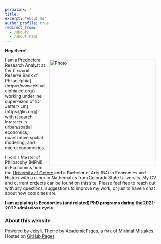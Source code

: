 ```yaml
---
permalink: /
title: 
excerpt: "About me"
author_profile: true
redirect_from: 
  - /about/
  - /about.html
---
```

**Hey there!**

<img align="right" src="https://jacobhmoore.github.io/images/wedding_pic.jpg" alt="Photo" style="width: 350px; border-radius: 10px; padding: 8px 8px 8px 8px"/>
I am a Predoctoral Research Analyst at the [Federal Reserve Bank of Philadelphia](https://www.philadelphiafed.org/) working under the supervision of [Dr Jeffery Lin](https://jlin.org/) with research interests in urban/spatial economics, quantitative spatial modelling, and microeconometrics.

I hold a Master of Philosophy (MPhil) in Economics from the [University of Oxford](https://www.economics.ox.ac.uk/#/) and a Bachelor of Arts (BA) in Economics and History with a minor in Mathematics from Colorado State University. My CV and current projects can be found on this site. Please feel free to reach out with any questions, suggestions to improve my work, or just to have a chat about how cool cities are.

**I am applying to Economics (and related) PhD programs during the 2021-2022 admissions cycle.**

### About this website
Powered by [Jekyll](http://jekyllrb.com). Theme by [AcademicPages](https://github.com/academicpages/academicpages.github.io), a fork of [Minimal Mistakes](https://mademistakes.com/work/minimal-mistakes-jekyll-theme/). Hosted on [GitHub Pages](https://pages.github.com/).

<!-- Powered by <a href="http://jekyllrb.com" rel="nofollow">Jekyll</a> &amp; <a href="https://github.com/academicpages/academicpages.github.io">AcademicPages</a>, a fork of <a href="https://mademistakes.com/work/minimal-mistakes-jekyll-theme/" rel="nofollow">Minimal Mistakes</a>. Hosted on GitHub Pages. -->
